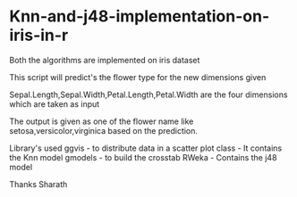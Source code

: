 # Knn-and-j48-implementation-on-iris-in-r

Both the algorithms are implemented on iris dataset

This script will predict's the flower type for the new dimensions given

Sepal.Length,Sepal.Width,Petal.Length,Petal.Width are the four dimensions which are taken as input

The output is given as one of the flower name like setosa,versicolor,virginica based on the prediction.

Library's used
ggvis - to distribute data in a scatter plot
class - It contains the Knn model
gmodels - to build the crosstab
RWeka - Contains the j48 model

Thanks
Sharath
